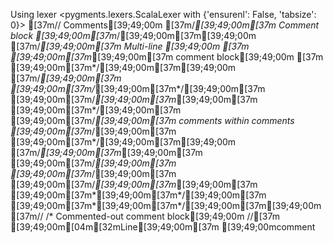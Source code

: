 Using lexer <pygments.lexers.ScalaLexer with {'ensurenl': False, 'tabsize': 0}>
[37m// Comments[39;49;00m
[37m/*[39;49;00m[37m Comment block [39;49;00m[37m*/[39;49;00m[37m[39;49;00m
[37m/*[39;49;00m[37m Multi-line [39;49;00m
[37m [39;49;00m[37m*[39;49;00m[37m comment block[39;49;00m
[37m [39;49;00m[37m*/[39;49;00m[37m[39;49;00m
[37m/*[39;49;00m[37m  [39;49;00m[37m/*[39;49;00m[37m*/[39;49;00m[37m [39;49;00m[37m/*[39;49;00m[37m*[39;49;00m[37m [39;49;00m[37m*/[39;49;00m[37m [39;49;00m[37m/*[39;49;00m[37m comments within comments [39;49;00m[37m*/[39;49;00m[37m [39;49;00m[37m*/[39;49;00m[37m[39;49;00m
[37m/*[39;49;00m[37m*[39;49;00m[37m   [39;49;00m[37m/*[39;49;00m[37m [39;49;00m[37m*/[39;49;00m[37m [39;49;00m[37m/*[39;49;00m[37m*[39;49;00m[37m [39;49;00m[37m*[39;49;00m[37m*/[39;49;00m[37m [39;49;00m[37m*[39;49;00m[37m*/[39;49;00m[37m[39;49;00m
[37m// /* Commented-out comment block[39;49;00m
//[37m [39;49;00m[04m[32mLine[39;49;00m[37m [39;49;00mcomment
